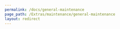 ```yaml
---
permalink: /docs/general-maintenance
page_path: /Extras/maintenance/general-maintenance
layout: redirect
---
```

